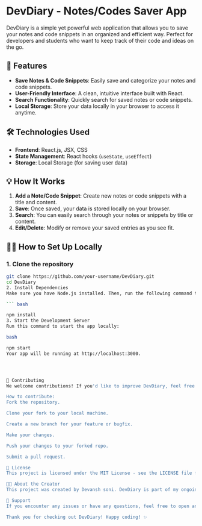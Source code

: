 # DevDiary - Notes/Codes Saver App

DevDiary is a simple yet powerful web application that allows you to save your notes and code snippets in an organized and efficient way. Perfect for developers and students who want to keep track of their code and ideas on the go.

## 🚀 Features

- **Save Notes & Code Snippets**: Easily save and categorize your notes and code snippets.
- **User-Friendly Interface**: A clean, intuitive interface built with React.
- **Search Functionality**: Quickly search for saved notes or code snippets.
- **Local Storage**: Store your data locally in your browser to access it anytime.

## 🛠 Technologies Used

- **Frontend**: React.js, JSX, CSS
- **State Management**: React hooks (`useState`, `useEffect`)
- **Storage**: Local Storage (for saving user data)

## 💡 How It Works

1. **Add a Note/Code Snippet**: Create new notes or code snippets with a title and content.
2. **Save**: Once saved, your data is stored locally on your browser.
3. **Search**: You can easily search through your notes or snippets by title or content.
4. **Edit/Delete**: Modify or remove your saved entries as you see fit.

## 🧑‍💻 How to Set Up Locally

### 1. Clone the repository

```bash
git clone https://github.com/your-username/DevDiary.git
cd DevDiary
2. Install Dependencies
Make sure you have Node.js installed. Then, run the following command to install dependencies:

``` bash

npm install
3. Start the Development Server
Run this command to start the app locally:

bash

npm start
Your app will be running at http://localhost:3000.




🤝 Contributing
We welcome contributions! If you'd like to improve DevDiary, feel free to fork the repo and submit a pull request with your changes.

How to contribute:
Fork the repository.

Clone your fork to your local machine.

Create a new branch for your feature or bugfix.

Make your changes.

Push your changes to your forked repo.

Submit a pull request.

📝 License
This project is licensed under the MIT License - see the LICENSE file for details.

👨‍💻 About the Creator
This project was created by Devansh soni. DevDiary is part of my ongoing journey to build simple, useful applications.

🖤 Support
If you encounter any issues or have any questions, feel free to open an issue or reach out to me via GitHub discussions.

Thank you for checking out DevDiary! Happy coding! ✨



